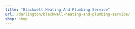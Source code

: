```yaml
---
title: "Blackwell Heating And Plumbing Service"
url: /darlington/blackwell-heating-and-plumbing-service/
shop: shop
---
```

